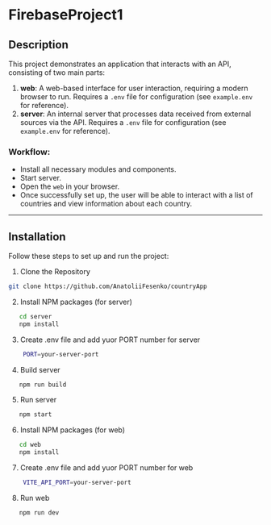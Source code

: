# FirebaseProject1

## Description

This project demonstrates an application that interacts with an API, consisting of two main parts:

1. **web**: A web-based interface for user interaction, requiring a modern browser to run. Requires a `.env` file for configuration (see `example.env` for reference).
2. **server**: An internal server that processes data received from external sources via the API. Requires a `.env` file for configuration (see `example.env` for reference).

### Workflow:

- Install all necessary modules and components.
- Start server.
- Open the `web` in your browser.
- Once successfully set up, the user will be able to interact with a list of countries and view information about each country.

---

## Installation

Follow these steps to set up and run the project:

1. Clone the Repository

```bash
git clone https://github.com/AnatoliiFesenko/countryApp
```

2. Install NPM packages (for server)

```bash
   cd server
   npm install
```

3. Create .env file and add yuor PORT number for server

```bash
    PORT=your-server-port
```

4. Build server

```bash
   npm run build
```

5. Run server

```bash
   npm start
```

6. Install NPM packages (for web)

```bash
   cd web
   npm install
```

7. Create .env file and add yuor PORT number for web

```bash
    VITE_API_PORT=your-server-port
```

8. Run web

```bash
   npm run dev
```
